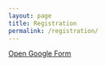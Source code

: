 ```yaml
---
layout: page
title: Registration
permalink: /registration/
---
```


[Open Google Form](/_includes/custom-registration.html)